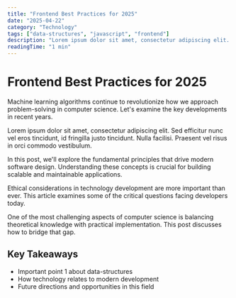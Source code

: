 ```yaml
---
title: "Frontend Best Practices for 2025"
date: "2025-04-22"
category: "Technology"
tags: ["data-structures", "javascript", "frontend"]
description: "Lorem ipsum dolor sit amet, consectetur adipiscing elit. Sed efficitur nunc vel eros tincidunt, id fringilla justo tinci..."
readingTime: "1 min"
---
```


# Frontend Best Practices for 2025

Machine learning algorithms continue to revolutionize how we approach problem-solving in computer science. Let's examine the key developments in recent years.

Lorem ipsum dolor sit amet, consectetur adipiscing elit. Sed efficitur nunc vel eros tincidunt, id fringilla justo tincidunt. Nulla facilisi. Praesent vel risus in orci commodo vestibulum.

In this post, we'll explore the fundamental principles that drive modern software design. Understanding these concepts is crucial for building scalable and maintainable applications.

Ethical considerations in technology development are more important than ever. This article examines some of the critical questions facing developers today.

One of the most challenging aspects of computer science is balancing theoretical knowledge with practical implementation. This post discusses how to bridge that gap.

## Key Takeaways

- Important point 1 about data-structures
- How technology relates to modern development
- Future directions and opportunities in this field
